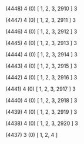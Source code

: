 (4448) 4 (0) [ 1, 2, 3, 2910 ] 3 


(4447) 4 (0) [ 1, 2, 3, 2911 ] 3 


(4446) 4 (0) [ 1, 2, 3, 2912 ] 3 


(4445) 4 (0) [ 1, 2, 3, 2913 ] 3 


(4444) 4 (0) [ 1, 2, 3, 2914 ] 3 


(4443) 4 (0) [ 1, 2, 3, 2915 ] 3 


(4442) 4 (0) [ 1, 2, 3, 2916 ] 3 


(4441) 4 (0) [ 1, 2, 3, 2917 ] 3 


(4440) 4 (0) [ 1, 2, 3, 2918 ] 3 


(4439) 4 (0) [ 1, 2, 3, 2919 ] 3 


(4438) 4 (0) [ 1, 2, 3, 2920 ] 3 


(4437) 3 (0) [ 1, 2, 4 ]  

